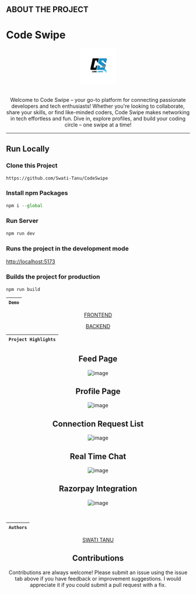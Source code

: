 ## ABOUT THE PROJECT

<h1> Code Swipe </h1>
<div align="center"  width="100" height="100">
  <img src="logo.png" alt="html"  height="100"/>
  <br>
  <br>
  <p>Welcome to Code Swipe – your go-to platform for connecting passionate developers and tech enthusiasts! Whether you're looking to collaborate, share your skills, or find like-minded coders, Code Swipe makes networking in tech effortless and fun. Dive in, explore profiles, and build your coding circle – one swipe at a time!</p>
</div>
<hr>

## Run Locally

### Clone this Project

```
https://github.com/Swati-Tanu/CodeSwipe
```

### Install npm Packages

```javascript
npm i --global
```

### Run Server

```javascript
npm run dev
```

### Runs the project in the development mode

[http://localhost:5173](http://localhost:5173)

### Builds the project for production

```javascript
npm run build
```

<div align = "center">

| `Demo` |
| :----: |

[FRONTEND](https://codeswipe.netlify.app/)

[BACKEND](https://codeswipe-backend.onrender.com/api-docs/)

| `Project Highlights` |
| :------------------: |

 <div align = "center">
   <h2>Feed Page</h2>

![image](https://github.com/user-attachments/assets/3957e589-9cd3-4798-b43e-8bedb1489fe1)


  <h2>Profile Page</h2>
  
![image](https://github.com/user-attachments/assets/a559c79c-38d4-42ce-99f9-c25cd393318f)

   
   
  <h2>Connection Request List</h2>

![image](https://github.com/user-attachments/assets/b687485e-f0f1-49d3-ad1a-dbee59c76f2c)


  <h2>Real Time Chat</h2>

![image](https://github.com/user-attachments/assets/0cf87ae7-b31d-475b-9e47-29fb87fdc807)



  <h2>Razorpay Integration</h2>

![image](https://github.com/user-attachments/assets/e14eca3c-1ac5-489c-a3fa-36c68d2edd1d)


  <div/>
<br>
 
| `Authors` |
| :-------: | 
 
 [SWATI TANU](https://github.com/Swati-Tanu)

## Contributions

Contributions are always welcome! Please submit an issue using the issue tab above if you have feedback or improvement suggestions. I would appreciate it if you could submit a pull request with a fix.
